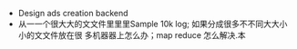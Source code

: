 - Design ads creation backend 
- 从⼀一个很⼤大的⽂文件⾥里里Sample 10k log; 如果分成很多不不同⼤大⼩小的⽂文件放在很 多机器器上怎么办；map reduce 怎么解决.本